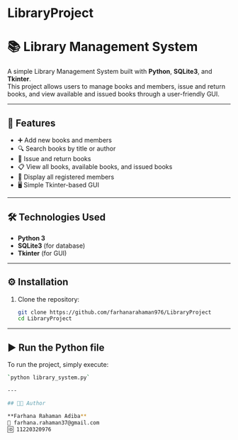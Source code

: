# LibraryProject
# 📚 Library Management System  

A simple Library Management System built with **Python**, **SQLite3**, and **Tkinter**.  
This project allows users to manage books and members, issue and return books, and view available and issued books through a user-friendly GUI.  

---

## 🚀 Features  

- ➕ Add new books and members  
- 🔍 Search books by title or author  
- 📖 Issue and return books  
- 📋 View all books, available books, and issued books  
- 👥 Display all registered members  
- 🖥️ Simple Tkinter-based GUI  

---

## 🛠️ Technologies Used  

- **Python 3**  
- **SQLite3** (for database)  
- **Tkinter** (for GUI)  

---

## ⚙️ Installation  

1. Clone the repository:  
   ```bash
   git clone https://github.com/farhanarahaman976/LibraryProject
   cd LibraryProject

---

## ▶️ Run the Python file

To run the project, simply execute:

```bash
`python library_system.py`

---

## 👩‍💻 Author

**Farhana Rahaman Adiba**  
📧 farhana.rahaman37@gmail.com  
🆔 11220320976  
 
  
